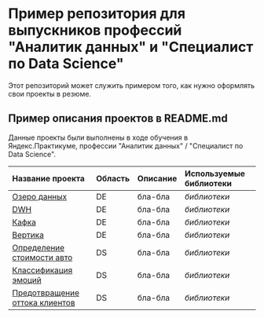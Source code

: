 # Пример репозитория для выпускников профессий "Аналитик данных" и "Специалист по Data Science"

Этот репозиторий может служить примером того, как нужно оформлять свои проекты в резюме.

## Пример описания проектов в README.md

Данные проекты были выполнены в ходе обучения в Яндекс.Практикуме, профессии "Аналитик данных" / "Специалист по Data Science".

| Название проекта | Область | Описание | Используемые библиотеки | 
| :---------------------- | :---------------------- | :---------------------- | :---------------------- |
| [Озеро данных](DE_Data_Lake) | DE | бла-бла| *библиотеки* |
| [DWH](DE_DWH) | DE | бла-бла| *библиотеки* |
| [Кафка](DE_Kafka) | DE | бла-бла| *библиотеки* |
| [Вертика](DE_Vertica) | DE | бла-бла| *библиотеки* |
| [Определение стоимости авто](DS_Auto) | DS | бла-бла| *библиотеки* |
| [Классификация эмоций](DS_Emotions_classification) | DS | бла-бла| *библиотеки* |
| [Предотвращение оттока клиентов](DS_Telecom) | DS | бла-бла| *библиотеки* |
